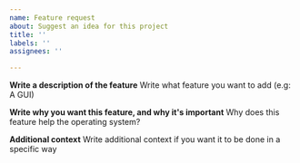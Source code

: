 ```yaml
---
name: Feature request
about: Suggest an idea for this project
title: ''
labels: ''
assignees: ''

---
```


**Write a description of the feature**
Write what feature you want to add (e.g: A GUI)

**Write why you want this feature, and why it's important**
Why does this feature help the operating system? 


**Additional context**
Write additional context if you want it to be done in a specific way
